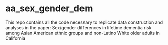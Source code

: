 # aa_sex_gender_dem
This repo contains all the code necessary to replicate data construction and analyses in the paper: Sex/gender differences in lifetime dementia risk among  Asian American ethnic groups and non-Latino White older adults in California
